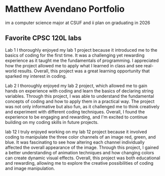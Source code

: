 
# Matthew Avendano Portfolio

im a computer science major at CSUF and ii plan on graduating in 2026

## Favorite CPSC 120L labs

Lab 1
I thoroughly enjoyed my lab 1 project because it introduced me to the basics of coding for the first time. It was a challenging yet rewarding experience as it taught me the fundamentals of programming. I appreciated how the project allowed me to apply what I learned in class and see real-world results. Overall, this project was a great learning opportunity that sparked my interest in coding.

Lab 2
I thoroughly enjoyed my lab 2 project, which allowed me to gain hands on experience with coding and learn the basics of declaring string variables. Through this project, I was able to understand the fundamental concepts of coding and how to apply them in a practical way. The project was not only informative but also fun, as it challenged me to think creatively and experiment with different coding techniques. Overall, I found the experience to be engaging and rewarding, and I'm excited to continue building on my coding skills in future projects.

lab 12
I truly enjoyed working on my lab 12 project because it involved coding to manipulate the three color channels of an image red, green, and blue. It was fascinating to see how altering each channel individually affected the overall appearance of the image. Through this project, I gained a better understanding of animation techniques and how changing colors can create dynamic visual effects. Overall, this project was both educational and rewarding, allowing me to explore the creative possibilities of coding and image manipulation.